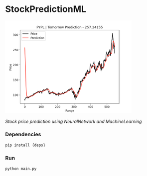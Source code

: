 # StockPredictionML

<img src="./sample/example.png" height="300">

*Stock price prediction using NeuralNetwork and MachineLearning*

### Dependencies
```bash
pip install {deps}
```

### Run 
```bash
python main.py
```